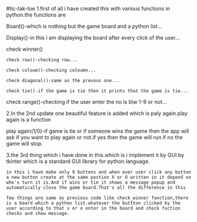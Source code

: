 #tic-tak-toe
1.first of all i have created this with various functions in python.the functions are

  Board()-which is nothing but the game board and a python list...

  Display()-in this i am displaying the board after every click of the user...

  check winner()

    check row()-checking row...
  
    check coloum()-checking coloumn...
  
    check diagonal()-same as the prevous one...
  
    check tie()-if the game is tie then it prints that the game is tie...
  
  check range()-checking if the user enter the no is b\w 1-9 or not...

2.In the 2nd update one beautiful feature is added which is paly again.play again is a function

play again(1/0)-if game is tie or if someone wins the game then the app will ask if you want to play again or not.if yes then the game will run if no the game will stop.

3.the 3rd thing which i have done in this.which is i implement it by GUI by tkinter which is a standard GUI library for python language.

    in this i have make only 9 buttons and when ever user click any button a new button create at the same postion X or O written in it depend on who's turn it is.And if wins or tie it shows a message popup and automatically close the game board.That's all the difference in this
    
    few things are same as previous code like check_winner function,there is a board which a python list.whatever the buttton clicked by the user according to that x or o enter in the board and check fuction checks and show message.

